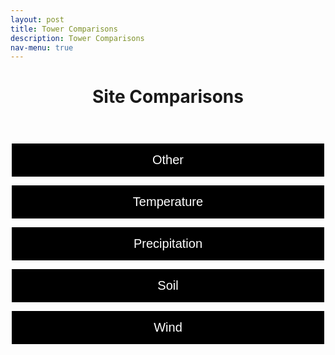 ```yaml
---
layout: post
title: Tower Comparisons
description: Tower Comparisons
nav-menu: true
---
```


<script>
window.onload = function() {
  var coll = document.getElementsByClassName("collapsible");
  var i;

  for (i = 0; i < coll.length; i++) {
    coll[i].addEventListener("click", function() {
      this.classList.toggle("active");
      var content = this.nextElementSibling;
      if (content.style.display === "block") {
        content.style.display = "none";
      } else {
        content.style.display = "block";
      }
    });
  }
}
</script>

<script>
function imgError(image) {
    image.onerror = "";
    image.outerHTML = '<img src="../../images/cat_attempt.png" alt="Cat 404" style="width: 200px; display: block; margin: auto;"><div>Sorry, not available! This means we don\'t have data for today yet, or the values are all NA!</div>';
    return true;
}
</script>

<style>
.collapsible {
  background-color: black;
  color: white;
  text-align: center;
  padding: 15px;
  border: 2px solid white;
  font-size: 20px;
  justify-content: center;
  align-items: center;
  cursor: pointer;
  transition: background-color 0.5s, color 0.5s, border-color 0.5s;
  width: 100%;
  display: block;
  margin: 0 auto;
  margin-bottom: 10px;
  line-height: normal; /* Add this line */
  margin-bottom: 10px;
}
.content {
  display: none;
  margin: auto;
  width: 90%;
}
.collapsibleContainer {
  text-align: center;
}

.flex-container {
  display: flex;
  flex-wrap: wrap;
  justify-content: space-around;
}

.flex-container > div {
  width: 24%;
  text-align: center;
  margin-bottom: 20px;
}

.flex-container img {
  max-width: 100%;
  height: auto;
}

.flex-container img:hover {
  transform: scale(1.1);
}

.flex-container a {
  text-decoration: none;  /* Removes underline from anchor tags */
}

.flex-container a:hover {
  text-decoration: none;  /* Removes underline from anchor tags even on hover */
}
</style>


<header>
    <h1 style="text-align:center;">Site Comparisons</h1>
</header>

<div class="collapsibleContainer">
<button class="collapsible">Other</button>
<div class="content">

<!-- u_star section -->
<h2>Friction Velocity (u_star)</h2>

<!-- Today Plots -->
 <button class="collapsible">Today</button>
 <div class="content">
<h3>Today Plots</h3>
<div class="flex-container">
{% for i in (1..4) %}
  <div>
    <h4>Flux Tower {{i}}</h4>
    <a href="fluxtower{{i}}/daily_plots/fluxtower{{i}}_u_star_today.png" target="_blank">
      <img src="fluxtower{{i}}/daily_plots/fluxtower{{i}}_u_star_today.png" alt="Fluxtower{{i}} - u_star today" onerror="imgError(this);">
    </a>
  </div>
    {% if i == 2 %}
  <div style="width: 2px; background-color: darkgrey; height: 100%; margin: 0 10px;"></div>
  {% endif %}
{% endfor %}
</div>
 </div>

<!-- Yesterday Plots -->
<button class="collapsible">Yesterday</button>
<div class="content">
<h3>Yesterday Plots</h3>
<div class="flex-container">
{% for i in (1..4) %}
  <div>
    <h4>Flux Tower {{i}}</h4>
    <a href="fluxtower{{i}}/daily_plots/fluxtower{{i}}_u_star_yesterday.png" target="_blank">
      <img src="fluxtower{{i}}/daily_plots/fluxtower{{i}}_u_star_yesterday.png" alt="Fluxtower{{i}} - Hs yesterday" onerror="imgError(this);">
    </a>
  </div>
  {% if i == 2 %}
  <div style="width: 2px; background-color: darkgrey; height: 100%; margin: 0 10px;"></div>
  {% endif %}
{% endfor %}
</div>
  </div>


<!-- Hs section -->
<h2> Sensible Heat Flux (Hs)</h2>

<!-- Today Plots -->
<button class="collapsible">Today</button>
<div class="content">
<h3>Today Plots</h3>
<div class="flex-container">
{% for i in (1..4) %}
  <div>
    <h4>Flux Tower {{i}}</h4>
    <a href="fluxtower{{i}}/daily_plots/fluxtower{{i}}_Hs_today.png" target="_blank">
      <img src="fluxtower{{i}}/daily_plots/fluxtower{{i}}_Hs_today.png" alt="Fluxtower{{i}} - Hs today" onerror="imgError(this);">
    </a>
  </div>
  {% if i == 2 %}
  <div style="width: 2px; background-color: darkgrey; height: 100%; margin: 0 10px;"></div>
  {% endif %}
{% endfor %}
</div>
</div>

<!-- Yesterday Plots -->
<button class="collapsible">Yesterday</button>
<div class="content">
<h3>Yesterday Plots</h3>
<div class="flex-container">
{% for i in (1..4) %}
  <div>
    <h4>Flux Tower {{i}}</h4>
    <a href="fluxtower{{i}}/daily_plots/fluxtower{{i}}_Hs_yesterday.png" target="_blank">
      <img src="fluxtower{{i}}/daily_plots/fluxtower{{i}}_Hs_yesterday.png" alt="Fluxtower{{i}} - Hs yesterday" onerror="imgError(this);">
    </a>
  </div>
  {% if i == 2 %}
  <div style="width: 2px; background-color: darkgrey; height: 100%; margin: 0 10px;"></div>
  {% endif %}
{% endfor %}
</div>
</div>

<!-- tau section -->
<h2> Momentum Flux Flux (tau)</h2>

<!-- Today Plots -->
<button class="collapsible">Today</button>
<div class="content">
<h3>Today Plots</h3>
<div class="flex-container">
{% for i in (1..4) %}
  <div>
    <h4>Flux Tower {{i}}</h4>
    <a href="fluxtower{{i}}/daily_plots/fluxtower{{i}}_tau_today.png" target="_blank">
      <img src="fluxtower{{i}}/daily_plots/fluxtower{{i}}_tau_today.png" alt="Fluxtower{{i}} - Tau today" onerror="imgError(this);">
    </a>
  </div>
  {% if i == 2 %}
  <div style="width: 2px; background-color: darkgrey; height: 100%; margin: 0 10px;"></div>
  {% endif %}
{% endfor %}
</div>
</div>

<!-- Yesterday Plots -->
<button class="collapsible">Yesterday</button>
<div class="content">
<h3>Yesterday Plots</h3>
<div class="flex-container">
{% for i in (1..4) %}
  <div>
    <h4>Flux Tower {{i}}</h4>
    <a href="fluxtower{{i}}/daily_plots/fluxtower{{i}}_tau_yesterday.png" target="_blank">
      <img src="fluxtower{{i}}/daily_plots/fluxtower{{i}}_tau_yesterday.png" alt="Fluxtower{{i}} - Tau yesterday" onerror="imgError(this);">
    </a>
  </div>
  {% if i == 2 %}
  <div style="width: 2px; background-color: darkgrey; height: 100%; margin: 0 10px;"></div>
  {% endif %}
{% endfor %}
</div>
</div>

</div>
</div>








<div class="collapsibleContainer">
<button class="collapsible">Temperature</button>
<div class="content">

<!-- T_tmpr_rh_mean section -->
<h2>Temp and Rel Humidity mean (T_tmpr_rh_mean)</h2>

<!-- Today Plots -->
<button class="collapsible">Today</button>
<div class="content">
<h3>Today Plots</h3>
<div class="flex-container">
{% for i in (1..4) %}
  <div>
    <h4>Flux Tower {{i}}</h4>
    <a href="fluxtower{{i}}/daily_plots/fluxtower{{i}}_T_tmpr_rh_mean_today.png" target="_blank">
      <img src="fluxtower{{i}}/daily_plots/fluxtower{{i}}_T_tmpr_rh_mean_today.png" alt="Fluxtower{{i}} - T_tmpr_rh_mean today" onerror="imgError(this);">
    </a>
  </div>
  {% if i == 2 %}
  <div style="width: 2px; background-color: darkgrey; height: 100%; margin: 0 10px;"></div>
  {% endif %}
{% endfor %}
</div>
</div>

<!-- Yesterday Plots -->
<button class="collapsible">Yesterday</button>
<div class="content">
<h3>Yesterday Plots</h3>
<div class="flex-container">
{% for i in (1..4) %}
  <div>
    <h4>Flux Tower {{i}}</h4>
    <a href="fluxtower{{i}}/daily_plots/fluxtower{{i}}_T_tmpr_rh_mean_yesterday.png" target="_blank">
      <img src="fluxtower{{i}}/daily_plots/fluxtower{{i}}_T_tmpr_rh_mean_yesterday.png" alt="Fluxtower{{i}} - T_tmpr_rh_mean yesterday" onerror="imgError(this);">
    </a>
  </div>
  {% if i == 2 %}
  <div style="width: 2px; background-color: darkgrey; height: 100%; margin: 0 10px;"></div>
  {% endif %}
{% endfor %}
</div>
</div>

<!-- Ts_Avg section -->
<h2>Sonic Virtual Temp Avg (Ts_Avg)</h2>

<!-- Today Plots -->
<button class="collapsible">Today</button>
<div class="content">
<h3>Today Plots</h3>
<div class="flex-container">
{% for i in (1..4) %}
  <div>
    <h4>Flux Tower {{i}}</h4>
    <a href="fluxtower{{i}}/daily_plots/fluxtower{{i}}_Ts_Avg_today.png" target="_blank">
      <img src="fluxtower{{i}}/daily_plots/fluxtower{{i}}_Ts_Avg_today.png" alt="Fluxtower{{i}} - Ts_Avg today" onerror="imgError(this);">
    </a>
  </div>
  {% if i == 2 %}
  <div style="width: 2px; background-color: darkgrey; height: 100%; margin: 0 10px;"></div>
  {% endif %}
{% endfor %}
</div>
</div>

<!-- Yesterday Plots -->
<button class="collapsible">Yesterday</button>
<div class="content">
<h3>Yesterday Plots</h3>
<div class="flex-container">
{% for i in (1..4) %}
  <div>
    <h4>Flux Tower {{i}}</h4>
    <a href="fluxtower{{i}}/daily_plots/fluxtower{{i}}_Ts_Avg_yesterday.png" target="_blank">
      <img src="fluxtower{{i}}/daily_plots/fluxtower{{i}}_Ts_Avg_yesterday.png" alt="Fluxtower{{i}} - Ts_Avg yesterday" onerror="imgError(this);">
    </a>
  </div>
  {% if i == 2 %}
  <div style="width: 2px; background-color: darkgrey; height: 100%; margin: 0 10px;"></div>
  {% endif %}
{% endfor %}
</div>
</div>

<!-- Ts_stdev section -->
<h2>Sonic Virtual Temp sd (Ts_stdev)</h2>

<!-- Today Plots -->
<button class="collapsible">Today</button>
<div class="content">
<h3>Today Plots</h3>
<div class="flex-container">
{% for i in (1..4) %}
  <div>
    <h4>Flux Tower {{i}}</h4>
    <a href="fluxtower{{i}}/daily_plots/fluxtower{{i}}_Ts_stdev_today.png" target="_blank">
      <img src="fluxtower{{i}}/daily_plots/fluxtower{{i}}_Ts_stdev_today.png" alt="Fluxtower{{i}} - Ts_stdev today" onerror="imgError(this);">
    </a>
  </div>
  {% if i == 2 %}
  <div style="width: 2px; background-color: darkgrey; height: 100%; margin: 0 10px;"></div>
  {% endif %}
{% endfor %}
</div>
</div>

<!-- Yesterday Plots -->
<button class="collapsible">Yesterday</button>
<div class="content">
<h3>Yesterday Plots</h3>
<div class="flex-container">
{% for i in (1..4) %}
  <div>
    <h4>Flux Tower {{i}}</h4>
    <a href="fluxtower{{i}}/daily_plots/fluxtower{{i}}_Ts_stdev_yesterday.png" target="_blank">
      <img src="fluxtower{{i}}/daily_plots/fluxtower{{i}}_Ts_stdev_yesterday.png" alt="Fluxtower{{i}} - Ts_stdev yesterday" onerror="imgError(this);">
    </a>
  </div>
  {% if i == 2 %}
  <div style="width: 2px; background-color: darkgrey; height: 100%; margin: 0 10px;"></div>
  {% endif %}
{% endfor %}
</div>
</div>

</div> <!-- This is the closing tag for content div under Temperature -->
</div> <!-- This is the closing tag for collapsibleContainer div under Temperature -->




<div class="collapsibleContainer">
<button class="collapsible">Precipitation</button>
<div class="content">

<!-- Precipitation section -->
<h2> Precipitation (precip_Tot)</h2>

<!-- Today Plots -->
<button class="collapsible">Today</button>
<div class="content">
<h3>Today Plots</h3>
<div class="flex-container">
{% for i in (1..4) %}
  <div>
    <h4>Flux Tower {{i}}</h4>
    <a href="fluxtower{{i}}/daily_plots/fluxtower{{i}}_precip_Tot_today.png" target="_blank">
      <img src="fluxtower{{i}}/daily_plots/fluxtower{{i}}_precip_Tot_today.png" alt="Fluxtower{{i}} - precip_Tot today" onerror="imgError(this);">
    </a>
  </div>
  {% if i == 2 %}
  <div style="width: 2px; background-color: darkgrey; height: 100%; margin: 0 10px;"></div>
  {% endif %}
{% endfor %}
</div>
</div>

<!-- Yesterday Plots -->
<button class="collapsible">Yesterday</button>
<div class="content">
<h3>Yesterday Plots</h3>
<div class="flex-container">
{% for i in (1..4) %}
  <div>
    <h4>Flux Tower {{i}}</h4>
    <a href="fluxtower{{i}}/daily_plots/fluxtower{{i}}_precip_Tot_yesterday.png" target="_blank">
      <img src="fluxtower{{i}}/daily_plots/fluxtower{{i}}_precip_Tot_yesterday.png" alt="Fluxtower{{i}} - precip_Tot yesterday" onerror="imgError(this);">
    </a>
  </div>
  {% if i == 2 %}
  <div style="width: 2px; background-color: darkgrey; height: 100%; margin: 0 10px;"></div>
  {% endif %}
{% endfor %}
</div>
</div>


</div> <!-- This is the closing tag for content div under Precipitation  -->
</div> <!-- This is the closing tag for collapsibleContainer div under Precipitation -->





<div class="collapsibleContainer">
<button class="collapsible">Soil</button>
<div class="content">

<!-- Soil -->
<h2> Soil Water Content (soil_water_Avg.1.)</h2>

<!-- Today Plots -->
<button class="collapsible">Today</button>
<div class="content">
<h3>Today Plots</h3>
<div class="flex-container">
{% for i in (1..4) %}
  <div>
    <h4>Flux Tower {{i}}</h4>
    <a href="fluxtower{{i}}/daily_plots/fluxtower{{i}}_ soil_water_Avg.1._today.png" target="_blank">
      <img src="fluxtower{{i}}/daily_plots/fluxtower{{i}}_soil_water_Avg.1._today.png" alt="Fluxtower{{i}} - soil_water_Avg.1. today" onerror="imgError(this);">
    </a>
  </div>
  {% if i == 2 %}
  <div style="width: 2px; background-color: darkgrey; height: 100%; margin: 0 10px;"></div>
  {% endif %}
{% endfor %}
</div>
</div>

<!-- Yesterday Plots -->
<button class="collapsible">Yesterday</button>
<div class="content">
<h3>Yesterday Plots</h3>
<div class="flex-container">
{% for i in (1..4) %}
  <div>
    <h4>Flux Tower {{i}}</h4>
    <a href="fluxtower{{i}}/daily_plots/fluxtower{{i}}_soil_water_Avg.1._yesterday.png" target="_blank">
      <img src="fluxtower{{i}}/daily_plots/fluxtower{{i}}_soil_water_Avg.1._yesterday.png" alt="Fluxtower{{i}} - soil_water_Avg.1. yesterday" onerror="imgError(this);">
    </a>
  </div>
  {% if i == 2 %}
  <div style="width: 2px; background-color: darkgrey; height: 100%; margin: 0 10px;"></div>
  {% endif %}
{% endfor %}
</div>
</div>

</div> <!-- This is the closing tag for content div under Soil  -->
</div> <!-- This is the closing tag for collapsibleContainer div under Soil  -->













<div class="collapsibleContainer">
<button class="collapsible">Wind</button>
<div class="content">

<!—Wind Speed section -->
<h2> Wind Speed (wnd_spd)</h2>

<!-- Today Plots -->
<button class="collapsible">Today</button>
<div class="content">
<h3>Today Plots</h3>
<div class="flex-container">
{% for i in (1..4) %}
  <div>
    <h4>Flux Tower {{i}}</h4>
    <a href="fluxtower{{i}}/daily_plots/fluxtower{{i}}_wnd_spd_today.png" target="_blank">
      <img src="fluxtower{{i}}/daily_plots/fluxtower{{i}}_wnd_spd_today.png" alt="Fluxtower{{i}} - Tau today" onerror="imgError(this);">
    </a>
  </div>
  {% if i == 2 %}
  <div style="width: 2px; background-color: darkgrey; height: 100%; margin: 0 10px;"></div>
  {% endif %}
{% endfor %}
</div>
</div>

<!-- Yesterday Plots -->
<button class="collapsible">Yesterday</button>
<div class="content">
<h3>Yesterday Plots</h3>
<div class="flex-container">
{% for i in (1..4) %}
  <div>
    <h4>Flux Tower {{i}}</h4>
    <a href="fluxtower{{i}}/daily_plots/fluxtower{{i}}_wnd_spd_yesterday.png" target="_blank">
      <img src="fluxtower{{i}}/daily_plots/fluxtower{{i}}_wnd_spd_yesterday.png" alt="Fluxtower{{i}} - Tau yesterday" onerror="imgError(this);">
    </a>
  </div>
  {% if i == 2 %}
  <div style="width: 2px; background-color: darkgrey; height: 100%; margin: 0 10px;"></div>
  {% endif %}
{% endfor %}
</div>
</div>


<!— Covariance of Ts and Ux -->
<h2> Covariance of Ts and Ux (Ts_Ux_cov)</h2>

<!-- Today Plots -->
<button class="collapsible">Today</button>
<div class="content">
<h3>Today Plots</h3>
<div class="flex-container">
{% for i in (1..4) %}
  <div>
    <h4>Flux Tower {{i}}</h4>
    <a href="fluxtower{{i}}/daily_plots/fluxtower{{i}}_Ts_Ux_cov_today.png" target="_blank">
      <img src="fluxtower{{i}}/daily_plots/fluxtower{{i}}_Ts_Ux_cov_today.png" alt="Fluxtower{{i}} - Tau today" onerror="imgError(this);">
    </a>
  </div>
  {% if i == 2 %}
  <div style="width: 2px; background-color: darkgrey; height: 100%; margin: 0 10px;"></div>
  {% endif %}
{% endfor %}
</div>
</div>

<!-- Yesterday Plots -->
<button class="collapsible">Yesterday</button>
<div class="content">
<h3>Yesterday Plots</h3>
<div class="flex-container">
{% for i in (1..4) %}
  <div>
    <h4>Flux Tower {{i}}</h4>
    <a href="fluxtower{{i}}/daily_plots/fluxtower{{i}}_Ts_Ux_cov_yesterday.png" target="_blank">
      <img src="fluxtower{{i}}/daily_plots/fluxtower{{i}}_Ts_Ux_cov_yesterday.png" alt="Fluxtower{{i}} - Tau yesterday" onerror="imgError(this);">
    </a>
  </div>
  {% if i == 2 %}
  <div style="width: 2px; background-color: darkgrey; height: 100%; margin: 0 10px;"></div>
  {% endif %}
{% endfor %}
</div>
</div>



<!— Covariance of Ts and Uy -->
<h2> Covariance of Ts and Uy (Ts_Uy_cov)</h2>

<!-- Today Plots -->
<button class="collapsible">Today</button>
<div class="content">
<h3>Today Plots</h3>
<div class="flex-container">
{% for i in (1..4) %}
  <div>
    <h4>Flux Tower {{i}}</h4>
    <a href="fluxtower{{i}}/daily_plots/fluxtower{{i}}_Ts_Uy_cov_today.png" target="_blank">
      <img src="fluxtower{{i}}/daily_plots/fluxtower{{i}}_Ts_Uy_cov_today.png" alt="Fluxtower{{i}} - Tau today" onerror="imgError(this);">
    </a>
  </div>
  {% if i == 2 %}
  <div style="width: 2px; background-color: darkgrey; height: 100%; margin: 0 10px;"></div>
  {% endif %}
{% endfor %}
</div>
</div>

<!-- Yesterday Plots -->
<button class="collapsible">Yesterday</button>
<div class="content">
<h3>Yesterday Plots</h3>
<div class="flex-container">
{% for i in (1..4) %}
  <div>
    <h4>Flux Tower {{i}}</h4>
    <a href="fluxtower{{i}}/daily_plots/fluxtower{{i}}_Ts_Uy_cov_yesterday.png" target="_blank">
      <img src="fluxtower{{i}}/daily_plots/fluxtower{{i}}_Ts_Uy_cov_yesterday.png" alt="Fluxtower{{i}} - Tau yesterday" onerror="imgError(this);">
    </a>
  </div>
  {% if i == 2 %}
  <div style="width: 2px; background-color: darkgrey; height: 100%; margin: 0 10px;"></div>
  {% endif %}
{% endfor %}
</div>
</div>



<!— Covariance of Ts and Uz -->
<h2> Covariance of Ts and Uz (Ts_Uz_cov)</h2>

<!-- Today Plots -->
<button class="collapsible">Today</button>
<div class="content">
<h3>Today Plots</h3>
<div class="flex-container">
{% for i in (1..4) %}
  <div>
    <h4>Flux Tower {{i}}</h4>
    <a href="fluxtower{{i}}/daily_plots/fluxtower{{i}}_Ts_Uz_cov_today.png" target="_blank">
      <img src="fluxtower{{i}}/daily_plots/fluxtower{{i}}_Ts_Uz_cov_today.png" alt="Fluxtower{{i}} - Tau today" onerror="imgError(this);">
    </a>
  </div>
  {% if i == 2 %}
  <div style="width: 2px; background-color: darkgrey; height: 100%; margin: 0 10px;"></div>
  {% endif %}
{% endfor %}
</div>
</div>

<!-- Yesterday Plots -->
<button class="collapsible">Yesterday</button>
<div class="content">
<h3>Yesterday Plots</h3>
<div class="flex-container">
{% for i in (1..4) %}
  <div>
    <h4>Flux Tower {{i}}</h4>
    <a href="fluxtower{{i}}/daily_plots/fluxtower{{i}}_Ts_Uz_cov_yesterday.png" target="_blank">
      <img src="fluxtower{{i}}/daily_plots/fluxtower{{i}}_Ts_Uz_cov_yesterday.png" alt="Fluxtower{{i}} - Tau yesterday" onerror="imgError(this);">
    </a>
  </div>
  {% if i == 2 %}
  <div style="width: 2px; background-color: darkgrey; height: 100%; margin: 0 10px;"></div>
  {% endif %}
{% endfor %}
</div>
</div>



<!— Wind Velocity X sd -->
<h2> Wind Velocity X sd (Ux_stdev )</h2>

<!-- Today Plots -->
<button class="collapsible">Today</button>
<div class="content">
<h3>Today Plots</h3>
<div class="flex-container">
{% for i in (1..4) %}
  <div>
    <h4>Flux Tower {{i}}</h4>
    <a href="fluxtower{{i}}/daily_plots/fluxtower{{i}}_Ux_stdev _today.png" target="_blank">
      <img src="fluxtower{{i}}/daily_plots/fluxtower{{i}}_Ux_stdev _today.png" alt="Fluxtower{{i}} - Tau today" onerror="imgError(this);">
    </a>
  </div>
  {% if i == 2 %}
  <div style="width: 2px; background-color: darkgrey; height: 100%; margin: 0 10px;"></div>
  {% endif %}
{% endfor %}
</div>
</div>

<!-- Yesterday Plots -->
<button class="collapsible">Yesterday</button>
<div class="content">
<h3>Yesterday Plots</h3>
<div class="flex-container">
{% for i in (1..4) %}
  <div>
    <h4>Flux Tower {{i}}</h4>
    <a href="fluxtower{{i}}/daily_plots/fluxtower{{i}}_Ux_stdev _yesterday.png" target="_blank">
      <img src="fluxtower{{i}}/daily_plots/fluxtower{{i}}_Ux_stdev _yesterday.png" alt="Fluxtower{{i}} - Tau yesterday" onerror="imgError(this);">
    </a>
  </div>
  {% if i == 2 %}
  <div style="width: 2px; background-color: darkgrey; height: 100%; margin: 0 10px;"></div>
  {% endif %}
{% endfor %}
</div>
</div>


<!— Covariance of Ux and Uy -->
<h2> Covariance of Ux and Uy (Ux_Uy_cov )</h2>

<!-- Today Plots -->
<button class="collapsible">Today</button>
<div class="content">
<h3>Today Plots</h3>
<div class="flex-container">
{% for i in (1..4) %}
  <div>
    <h4>Flux Tower {{i}}</h4>
    <a href="fluxtower{{i}}/daily_plots/fluxtower{{i}}_Ux_Uy_cov _today.png" target="_blank">
      <img src="fluxtower{{i}}/daily_plots/fluxtower{{i}}_Ux_Uy_cov _today.png" alt="Fluxtower{{i}} - Tau today" onerror="imgError(this);">
    </a>
  </div>
  {% if i == 2 %}
  <div style="width: 2px; background-color: darkgrey; height: 100%; margin: 0 10px;"></div>
  {% endif %}
{% endfor %}
</div>
</div>

<!-- Yesterday Plots -->
<button class="collapsible">Yesterday</button>
<div class="content">
<h3>Yesterday Plots</h3>
<div class="flex-container">
{% for i in (1..4) %}
  <div>
    <h4>Flux Tower {{i}}</h4>
    <a href="fluxtower{{i}}/daily_plots/fluxtower{{i}}_Ux_Uy_cov _yesterday.png" target="_blank">
      <img src="fluxtower{{i}}/daily_plots/fluxtower{{i}}_Ux_Uy_cov _yesterday.png" alt="Fluxtower{{i}} - Tau yesterday" onerror="imgError(this);">
    </a>
  </div>
  {% if i == 2 %}
  <div style="width: 2px; background-color: darkgrey; height: 100%; margin: 0 10px;"></div>
  {% endif %}
{% endfor %}
</div>
</div>




<!— Covariance of Ux and Uz -->
<h2> Covariance of Ux and Uz (Ux_Uz_cov  )</h2>

<!-- Today Plots -->
<button class="collapsible">Today</button>
<div class="content">
<h3>Today Plots</h3>
<div class="flex-container">
{% for i in (1..4) %}
  <div>
    <h4>Flux Tower {{i}}</h4>
    <a href="fluxtower{{i}}/daily_plots/fluxtower{{i}}_Ux_Uz_cov  _today.png" target="_blank">
      <img src="fluxtower{{i}}/daily_plots/fluxtower{{i}}_Ux_Uz_cov  _today.png" alt="Fluxtower{{i}} - Tau today" onerror="imgError(this);">
    </a>
  </div>
  {% if i == 2 %}
  <div style="width: 2px; background-color: darkgrey; height: 100%; margin: 0 10px;"></div>
  {% endif %}
{% endfor %}
</div>
</div>

<!-- Yesterday Plots -->
<button class="collapsible">Yesterday</button>
<div class="content">
<h3>Yesterday Plots</h3>
<div class="flex-container">
{% for i in (1..4) %}
  <div>
    <h4>Flux Tower {{i}}</h4>
    <a href="fluxtower{{i}}/daily_plots/fluxtower{{i}}_Ux_Uz_cov  _yesterday.png" target="_blank">
      <img src="fluxtower{{i}}/daily_plots/fluxtower{{i}}_Ux_Uz_cov  _yesterday.png" alt="Fluxtower{{i}} - Tau yesterday" onerror="imgError(this);">
    </a>
  </div>
  {% if i == 2 %}
  <div style="width: 2px; background-color: darkgrey; height: 100%; margin: 0 10px;"></div>
  {% endif %}
{% endfor %}
</div>
</div>



<!— Wind Velocity Y sd -->
<h2> Wind Velocity Y sd (Uy_stdev)</h2>

<!-- Today Plots -->
<button class="collapsible">Today</button>
<div class="content">
<h3>Today Plots</h3>
<div class="flex-container">
{% for i in (1..4) %}
  <div>
    <h4>Flux Tower {{i}}</h4>
    <a href="fluxtower{{i}}/daily_plots/fluxtower{{i}}_Uy_stdev_today.png" target="_blank">
      <img src="fluxtower{{i}}/daily_plots/fluxtower{{i}}_Uy_stdev_today.png" alt="Fluxtower{{i}} - Tau today" onerror="imgError(this);">
    </a>
  </div>
  {% if i == 2 %}
  <div style="width: 2px; background-color: darkgrey; height: 100%; margin: 0 10px;"></div>
  {% endif %}
{% endfor %}
</div>
</div>

<!-- Yesterday Plots -->
<button class="collapsible">Yesterday</button>
<div class="content">
<h3>Yesterday Plots</h3>
<div class="flex-container">
{% for i in (1..4) %}
  <div>
    <h4>Flux Tower {{i}}</h4>
    <a href="fluxtower{{i}}/daily_plots/fluxtower{{i}}_Uy_stdev_yesterday.png" target="_blank">
      <img src="fluxtower{{i}}/daily_plots/fluxtower{{i}}_Uy_stdev_yesterday.png" alt="Fluxtower{{i}} - Tau yesterday" onerror="imgError(this);">
    </a>
  </div>
  {% if i == 2 %}
  <div style="width: 2px; background-color: darkgrey; height: 100%; margin: 0 10px;"></div>
  {% endif %}
{% endfor %}
</div>
</div>


<!-- Covariance of Uy and Uz -->
<h2> Covariance of Uy and Uz (Uy_Uz_cov) </h2>

<!-- Today Plots -->
<button class="collapsible">Today</button>
<div class="content">
<h3>Today Plots</h3>
<div class="flex-container">
{% for i in (1..4) %}
  <div>
    <h4>Flux Tower {{i}}</h4>
    <a href="fluxtower{{i}}/daily_plots/fluxtower{{i}}_Uy_Uz_cov_today.png" target="_blank">
      <img src="fluxtower{{i}}/daily_plots/fluxtower{{i}}_Uy_Uz_cov_today.png" alt="Fluxtower{{i}} - Cov today" onerror="imgError(this);">
    </a>
  </div>
  {% if i == 2 %}
  <div style="width: 2px; background-color: darkgrey; height: 100%; margin: 0 10px;"></div>
  {% endif %}
{% endfor %}
</div>
</div>

<!-- Yesterday Plots -->
<button class="collapsible">Yesterday</button>
<div class="content">
<h3>Yesterday Plots</h3>
<div class="flex-container">
{% for i in (1..4) %}
  <div>
    <h4>Flux Tower {{i}}</h4>
    <a href="fluxtower{{i}}/daily_plots/fluxtower{{i}}_Uy_Uz_cov_yesterday.png" target="_blank">
      <img src="fluxtower{{i}}/daily_plots/fluxtower{{i}}_Uy_Uz_cov_yesterday.png" alt="Fluxtower{{i}} - Cov yesterday" onerror="imgError(this);">
    </a>
  </div>
  {% if i == 2 %}
  <div style="width: 2px; background-color: darkgrey; height: 100%; margin: 0 10px;"></div>
  {% endif %}
{% endfor %}
</div>
</div>

<!-- Wind Velocity Z sd -->
<h2> Wind Velocity Z sd (Uz_stdev) </h2>

<!-- Today Plots -->
<button class="collapsible">Today</button>
<div class="content">
<h3>Today Plots</h3>
<div class="flex-container">
{% for i in (1..4) %}
  <div>
    <h4>Flux Tower {{i}}</h4>
    <a href="fluxtower{{i}}/daily_plots/fluxtower{{i}}_Uz_stdev_today.png" target="_blank">
      <img src="fluxtower{{i}}/daily_plots/fluxtower{{i}}_Uz_stdev_today.png" alt="Fluxtower{{i}} - Z sd today" onerror="imgError(this);">
    </a>
  </div>
  {% if i == 2 %}
  <div style="width: 2px; background-color: darkgrey; height: 100%; margin: 0 10px;"></div>
  {% endif %}
{% endfor %}
</div>
</div>

<!-- Yesterday Plots -->
<button class="collapsible">Yesterday</button>
<div class="content">
<h3>Yesterday Plots</h3>
<div class="flex-container">
{% for i in (1..4) %}
  <div>
    <h4>Flux Tower {{i}}</h4>
    <a href="fluxtower{{i}}/daily_plots/fluxtower{{i}}_Uz_stdev_yesterday.png" target="_blank">
      <img src="fluxtower{{i}}/daily_plots/fluxtower{{i}}_Uz_stdev_yesterday.png" alt="Fluxtower{{i}} - Z sd yesterday" onerror="imgError(this);">
    </a>
  </div>
  {% if i == 2 %}
  <div style="width: 2px; background-color: darkgrey; height: 100%; margin: 0 10px;"></div>
  {% endif %}
{% endfor %}
</div>
</div>

<!-- Resultant Wind Speed -->
<h2> Resultant Wind Speed (rslt_wnd_spd) </h2>

<!-- Today Plots -->
<button class="collapsible">Today</button>
<div class="content">
<h3>Today Plots</h3>
<div class="flex-container">
{% for i in (1..4) %}
  <div>
    <h4>Flux Tower {{i}}</h4>
    <a href="fluxtower{{i}}/daily_plots/fluxtower{{i}}_rslt_wnd_spd_today.png" target="_blank">
      <img src="fluxtower{{i}}/daily_plots/fluxtower{{i}}_rslt_wnd_spd_today.png" alt="Fluxtower{{i}} - Wind Speed today" onerror="imgError(this);">
    </a>
  </div>
  {% if i == 2 %}
  <div style="width: 2px; background-color: darkgrey; height: 100%; margin: 0 10px;"></div>
  {% endif %}
{% endfor %}
</div>
</div>

<!-- Yesterday Plots -->
<button class="collapsible">Yesterday</button>
<div class="content">
<h3>Yesterday Plots</h3>
<div class="flex-container">
{% for i in (1..4) %}
  <div>
    <h4>Flux Tower {{i}}</h4>
    <a href="fluxtower{{i}}/daily_plots/fluxtower{{i}}_rslt_wnd_spd_yesterday.png" target="_blank">
      <img src="fluxtower{{i}}/daily_plots/fluxtower{{i}}_rslt_wnd_spd_yesterday.png" alt="Fluxtower{{i}} - Wind Speed yesterday" onerror="imgError(this);">
    </a>
  </div>
  {% if i == 2 %}
  <div style="width: 2px; background-color: darkgrey; height: 100%; margin: 0 10px;"></div>
  {% endif %}
{% endfor %}
</div>
</div>




<!-- Sonic Wind Direction -->
<h2> Sonic Wind Direction (wnd_dir_sonic) </h2>

<!-- Today Plots -->
<button class="collapsible">Today</button>
<div class="content">
<h3>Today Plots</h3>
<div class="flex-container">
{% for i in (1..4) %}
  <div>
    <h4>Flux Tower {{i}}</h4>
    <a href="fluxtower{{i}}/daily_plots/fluxtower{{i}}_wnd_dir_sonic_today.png" target="_blank">
      <img src="fluxtower{{i}}/daily_plots/fluxtower{{i}}_wnd_dir_sonic_today.png" alt="Fluxtower{{i}} - Sonic Direction today" onerror="imgError(this);">
    </a>
  </div>
  {% if i == 2 %}
  <div style="width: 2px; background-color: darkgrey; height: 100%; margin: 0 10px;"></div>
  {% endif %}
{% endfor %}
</div>
</div>

<!-- Yesterday Plots -->
<button class="collapsible">Yesterday</button>
<div class="content">
<h3>Yesterday Plots</h3>
<div class="flex-container">
{% for i in (1..4) %}
  <div>
    <h4>Flux Tower {{i}}</h4>
    <a href="fluxtower{{i}}/daily_plots/fluxtower{{i}}_wnd_dir_sonic_yesterday.png" target="_blank">
      <img src="fluxtower{{i}}/daily_plots/fluxtower{{i}}_wnd_dir_sonic_yesterday.png" alt="Fluxtower{{i}} - Sonic Direction yesterday" onerror="imgError(this);">
    </a>
  </div>
  {% if i == 2 %}
  <div style="width: 2px; background-color: darkgrey; height: 100%; margin: 0 10px;"></div>
  {% endif %}
{% endfor %}
</div>
</div>

<!-- Wind Direction sd -->
<h2> Wind Direction sd (std_wnd_dir) </h2>

<!-- Today Plots -->
<button class="collapsible">Today</button>
<div class="content">
<h3>Today Plots</h3>
<div class="flex-container">
{% for i in (1..4) %}
  <div>
    <h4>Flux Tower {{i}}</h4>
    <a href="fluxtower{{i}}/daily_plots/fluxtower{{i}}_std_wnd_dir_today.png" target="_blank">
      <img src="fluxtower{{i}}/daily_plots/fluxtower{{i}}_std_wnd_dir_today.png" alt="Fluxtower{{i}} - Wind Direction sd today" onerror="imgError(this);">
    </a>
  </div>
  {% if i == 2 %}
  <div style="width: 2px; background-color: darkgrey; height: 100%; margin: 0 10px;"></div>
  {% endif %}
{% endfor %}
</div>
</div>

<!-- Yesterday Plots -->
<button class="collapsible">Yesterday</button>
<div class="content">
<h3>Yesterday Plots</h3>
<div class="flex-container">
{% for i in (1..4) %}
  <div>
    <h4>Flux Tower {{i}}</h4>
    <a href="fluxtower{{i}}/daily_plots/fluxtower{{i}}_std_wnd_dir_yesterday.png" target="_blank">
      <img src="fluxtower{{i}}/daily_plots/fluxtower{{i}}_std_wnd_dir_yesterday.png" alt="Fluxtower{{i}} - Wind Direction sd yesterday" onerror="imgError(this);">
    </a>
  </div>
  {% if i == 2 %}
  <div style="width: 2px; background-color: darkgrey; height: 100%; margin: 0 10px;"></div>
  {% endif %}
{% endfor %}
</div>
</div>

<!-- Wind Direction -->
<h2> Wind Direction (wnd_dir_compass) </h2>

<!-- Today Plots -->
<button class="collapsible">Today</button>
<div class="content">
<h3>Today Plots</h3>
<div class="flex-container">
{% for i in (1..4) %}
  <div>
    <h4>Flux Tower {{i}}</h4>
    <a href="fluxtower{{i}}/daily_plots/fluxtower{{i}}_wnd_dir_compass_today.png" target="_blank">
      <img src="fluxtower{{i}}/daily_plots/fluxtower{{i}}_wnd_dir_compass_today.png" alt="Fluxtower{{i}} - Wind Direction today" onerror="imgError(this);">
    </a>
  </div>
  {% if i == 2 %}
  <div style="width: 2px; background-color: darkgrey; height: 100%; margin: 0 10px;"></div>
  {% endif %}
{% endfor %}
</div>
</div>

<!-- Yesterday Plots -->
<button class="collapsible">Yesterday</button>
<div class="content">
<h3>Yesterday Plots</h3>
<div class="flex-container">
{% for i in (1..4) %}
  <div>
    <h4>Flux Tower {{i}}</h4>
    <a href="fluxtower{{i}}/daily_plots/fluxtower{{i}}_wnd_dir_compass_yesterday.png" target="_blank">
      <img src="fluxtower{{i}}/daily_plots/fluxtower{{i}}_wnd_dir_compass_yesterday.png" alt="Fluxtower{{i}} - Wind Direction yesterday" onerror="imgError(this);">
    </a>
  </div>
  {% if i == 2 %}
  <div style="width: 2px; background-color: darkgrey; height: 100%; margin: 0 10px;"></div>
  {% endif %}
{% endfor %}
</div>
</div>





<!-- Wind Velocity X Avg -->
<h2> Wind Velocity X Avg (Ux_Avg) </h2>

<!-- Today Plots -->
<button class="collapsible">Today</button>
<div class="content">
<h3>Today Plots</h3>
<div class="flex-container">
{% for i in (1..4) %}
  <div>
    <h4>Flux Tower {{i}}</h4>
    <a href="fluxtower{{i}}/daily_plots/fluxtower{{i}}_Ux_Avg_today.png" target="_blank">
      <img src="fluxtower{{i}}/daily_plots/fluxtower{{i}}_Ux_Avg_today.png" alt="Fluxtower{{i}} - Wind Velocity X Avg today" onerror="imgError(this);">
    </a>
  </div>
  {% if i == 2 %}
  <div style="width: 2px; background-color: darkgrey; height: 100%; margin: 0 10px;"></div>
  {% endif %}
{% endfor %}
</div>
</div>

<!-- Yesterday Plots -->
<button class="collapsible">Yesterday</button>
<div class="content">
<h3>Yesterday Plots</h3>
<div class="flex-container">
{% for i in (1..4) %}
  <div>
    <h4>Flux Tower {{i}}</h4>
    <a href="fluxtower{{i}}/daily_plots/fluxtower{{i}}_Ux_Avg_yesterday.png" target="_blank">
      <img src="fluxtower{{i}}/daily_plots/fluxtower{{i}}_Ux_Avg_yesterday.png" alt="Fluxtower{{i}} - Wind Velocity X Avg yesterday" onerror="imgError(this);">
    </a>
  </div>
  {% if i == 2 %}
  <div style="width: 2px; background-color: darkgrey; height: 100%; margin: 0 10px;"></div>
  {% endif %}
{% endfor %}
</div>
</div>

<!-- Wind Velocity Y Avg -->
<h2> Wind Velocity Y Avg (Uy_Avg) </h2>

<!-- Today Plots -->
<button class="collapsible">Today</button>
<div class="content">
<h3>Today Plots</h3>
<div class="flex-container">
{% for i in (1..4) %}
  <div>
    <h4>Flux Tower {{i}}</h4>
    <a href="fluxtower{{i}}/daily_plots/fluxtower{{i}}_Uy_Avg_today.png" target="_blank">
      <img src="fluxtower{{i}}/daily_plots/fluxtower{{i}}_Uy_Avg_today.png" alt="Fluxtower{{i}} - Wind Velocity Y Avg today" onerror="imgError(this);">
    </a>
  </div>
  {% if i == 2 %}
  <div style="width: 2px; background-color: darkgrey; height: 100%; margin: 0 10px;"></div>
  {% endif %}
{% endfor %}
</div>
</div>

<!-- Yesterday Plots -->
<button class="collapsible">Yesterday</button>
<div class="content">
<h3>Yesterday Plots</h3>
<div class="flex-container">
{% for i in (1..4) %}
  <div>
    <h4>Flux Tower {{i}}</h4>
    <a href="fluxtower{{i}}/daily_plots/fluxtower{{i}}_Uy_Avg_yesterday.png" target="_blank">
      <img src="fluxtower{{i}}/daily_plots/fluxtower{{i}}_Uy_Avg_yesterday.png" alt="Fluxtower{{i}} - Wind Velocity Y Avg yesterday" onerror="imgError(this);">
    </a>
  </div>
  {% if i == 2 %}
  <div style="width: 2px; background-color: darkgrey; height: 100%; margin: 0 10px;"></div>
  {% endif %}
{% endfor %}
</div>
</div>

<!-- Wind Velocity Z Avg -->
<h2> Wind Velocity Z Avg (Uz_Avg) </h2>

<!-- Today Plots -->
<button class="collapsible">Today</button>
<div class="content">
<h3>Today Plots</h3>
<div class="flex-container">
{% for i in (1..4) %}
  <div>
    <h4>Flux Tower {{i}}</h4>
    <a href="fluxtower{{i}}/daily_plots/fluxtower{{i}}_Uz_Avg_today.png" target="_blank">
      <img src="fluxtower{{i}}/daily_plots/fluxtower{{i}}_Uz_Avg_today.png" alt="Fluxtower{{i}} - Wind Velocity Z Avg today" onerror="imgError(this);">
    </a>
  </div>
  {% if i == 2 %}
  <div style="width: 2px; background-color: darkgrey; height: 100%; margin: 0 10px;"></div>
  {% endif %}
{% endfor %}
</div>
</div>

<!-- Yesterday Plots -->
<button class="collapsible">Yesterday</button>
<div class="content">
<h3>Yesterday Plots</h3>
<div class="flex-container">
{% for i in (1..4) %}
  <div>
    <h4>Flux Tower {{i}}</h4>
    <a href="fluxtower{{i}}/daily_plots/fluxtower{{i}}_Uz_Avg_yesterday.png" target="_blank">
      <img src="fluxtower{{i}}/daily_plots/fluxtower{{i}}_Uz_Avg_yesterday.png" alt="Fluxtower{{i}} - Wind Velocity Z Avg yesterday" onerror="imgError(this);">
    </a>
  </div>
  {% if i == 2 %}
  <div style="width: 2px; background-color: darkgrey; height: 100%; margin: 0 10px;"></div>
  {% endif %}
{% endfor %}
</div>
</div>





</div> <!-- This is the closing tag for content div under Temperature -->
</div> <!-- This is the closing tag for collapsibleContainer div under Temperature -->



